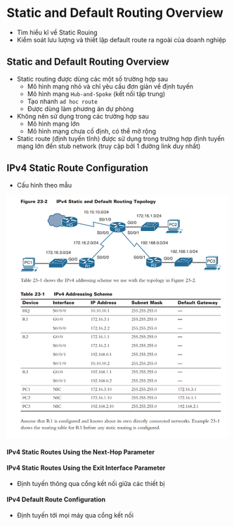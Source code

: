 # Static and Default Routing Overview
- Tìm hiểu kĩ về Static Rouing 
- Kiểm soát lưu lượng và thiết lập default route ra ngoài của doanh nghiệp

## Static and Default Routing Overview
- Static routing được dùng các một số trường hợp sau 
    - Mô hình mạng nhỏ và chỉ yêu cầu đơn giản về định tuyến
    - Mô hình mạng `Hub-and-Spoke` (kết nối tập trung)
    - Tạo nhanh `ad hoc route`
    - Được dùng làm phương án dự phòng 
- Không nên sử dụng trong các trường hợp sau 
    - Mô hình mạng lớn 
    - Mô hình mạng chưa cố định, có thể mở rộng
- Static route (định tuyến tĩnh) được sử dụng trong trường hợp định tuyến mạng lớn đến stub network (truy cập bởi 1 đường link duy nhất)

## IPv4 Static Route Configuration
- Cấu hình theo mẫu 

![1](/image/2021-04-06_16-13-46.png)

#### IPv4 Static Routes Using the Next-Hop Parameter

#### IPv4 Static Routes Using the Exit Interface Parameter
- Định tuyến thông qua cổng kết nối giữa các thiết bị
#### IPv4 Default Route Configuration
- Định tuyến tới mọi máy qua cổng kết nối 
